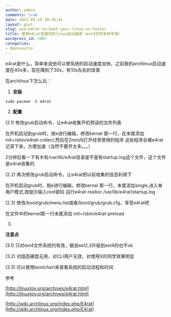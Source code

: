 ```yaml
---
author: admin
comments: true
date: 2012-03-19 20:36:41
layout: post
slug: use-e4rat-to-boot-your-linux-os-faster
title: 使用e4rat加速你的linux启动速度（ext4文件系统专用）
wordpress_id: 1887
categories:
- Opensource
---
```


e4rat是什么，简单来说他可以使系统的启动速度加快，之前我的archlinux启动速度在40s多，现在降到了30s，有10s左右的改善

在archlinux下怎么玩：

  1. **安装**
    
    sudo pacman -S e4rat

  2. **配置**
 
 (2.1) 修改grub启动命令，让e4rat收集开机预读的文件列表

 

 
 在开机启动到grub时，按e进行编辑，修改kernel 那一行，在末尾添加init=/sbin/e4rat-collect,然后在2min内打开经常使用的程序 这些程序会被e4rat记录下来，方便加速（当然不要开太多。。。）
 
 

 
 2分钟后看一下有木有/var/lib/e4rat目录是不是有startup.log这个文件，这个文件是e4rat收集的
 
 
 
 (2.2) 再次修改grub启动命令，让e4rat把以前收集的信息利用下

 

 
 在开机启动grub时，按e进行编辑，修改kernel 那一行，末尾添加single,进入单用户模式,按提示输入root密码 运行e4rat-realloc /var/lib/e4rat/startup.log
 
 
 
 (2.3) 修改/boot/grub/menu.list或者/boot/grub/grub.cfg，享受e4rat吧

 

 
 在文件中的kernel那一行末尾添加 init=/sbin/e4rat-preload
 
 

  3. 

**注意点**

(3.1) 只对ext4文件系统的有效，据说ext2,3升级到ext4的也不ok

(3.2) 对固态硬盘无用，对CLI用户无效，对使用X的同学效果明显

(3.3) 可以使用bootchart来查看系统的启动流程和时间

参考
 
 [http://linuxtoy.org/archives/e4rat.html](http://linuxtoy.org/archives/e4rat.html)
 
 [http://wiki.archlinux.org/index.php/E4rat](http://wiki.archlinux.org/index.php/E4rat)

